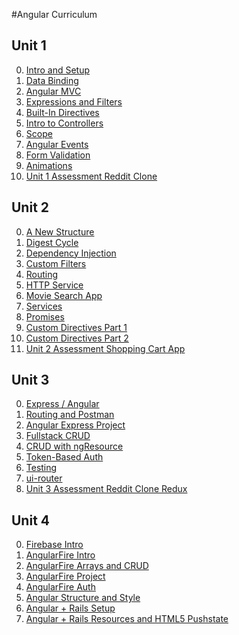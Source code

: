 #Angular Curriculum

## Unit 1

 0. [Intro and Setup](/Unit-1/01-intro-and-setup.md)
 0. [Data Binding](/Unit-1/02-data-binding.md)
 0. [Angular MVC](/Unit-1/03-angular-mvc.md)
 0. [Expressions and Filters](/Unit-1/04-expressions-and-filters.md)
 0. [Built-In Directives](/Unit-1/05-built-in-directives.md)
 0. [Intro to Controllers](/Unit-1/06-intro-to-controllers.md)
 0. [Scope](/Unit-1/07-intro-to-scope.md)
 0. [Angular Events](/Unit-1/08-intro-to-events.md)
 0. [Form Validation](/Unit-1/09-form-validation.md)
 0. [Animations](/Unit-1/10-animation.md)
 0. [Unit 1 Assessment Reddit Clone](/Unit-1/11-reddit-clone.md)

## Unit 2

 0. [A New Structure](/Unit-2/01-a-new-structure.md)
 0. [Digest Cycle](/Unit-2/02-digest-cycle.md)
 0. [Dependency Injection](/Unit-2/03-dependency-injection.md)
 0. [Custom Filters](/Unit-2/04-custom-filters.md)
 0. [Routing](/Unit-2/05-routing.md)
 0. [HTTP Service](/Unit-2/06-http-service.md)
 0. [Movie Search App](/Unit-2/07-movie-search.app.md)
 0. [Services](/Unit-2/08-services.md)
 0. [Promises](/Unit-2/09-promises.md)
 0. [Custom Directives Part 1](/Unit-2/10-custom-directives-part1.md)
 0. [Custom Directives Part 2](/Unit-2/11-custom-directives-part2.md)
 0. [Unit 2 Assessment Shopping Cart App](/Unit-2/12-shopping-cart-app.md)

## Unit 3

 0. [Express / Angular](/Unit-3/01-express-postgres-angular.md)
 0. [Routing and Postman](/Unit-3/02-routing-and-postman.md)
 0. [Angular Express Project](/Unit-3/03-angular-with-express-project.md)
 0. [Fullstack CRUD](/Unit-3/04-fullstack-crud.md)
 0. [CRUD with ngResource](/Unit-3/05-crud-with-ngResource.md)
 0. [Token-Based Auth](/Unit-3/06-token-based-auth.md)
 0. [Testing](/Unit-3/07-angular-node-testing.md)
 0. [ui-router](/Unit-3/08-ui-router.md)
 0. [Unit 3 Assessment Reddit Clone Redux](/Unit-3/09-unit-3-assessment.md)

## Unit 4

 0. [Firebase Intro](/Unit-4-(optional)/01-firebase-intro.md)
 0. [AngularFire Intro](/Unit-4-(optional)/02-angularfire-intro.md)
 0. [AngularFire Arrays and CRUD](/Unit-4-(optional)/03-angularfire-arrays-and-crud.md)
 0. [AngularFire Project](/Unit-4-(optional)/04-angularfire-project.md)
 0. [AngularFire Auth](/Unit-4-(optional)/05-angularfire-auth.md)
 0. [Angular Structure and Style](/Unit-4-(optional)/06-structuring-angular-apps.md)
 0. [Angular + Rails Setup](/Unit-4-(optional)/07-angular-with-rails-setup.md)
 0. [Angular + Rails Resources and HTML5 Pushstate](/Unit-4-(optional)/08-angular-with-rails-resources-and-paths.md)
